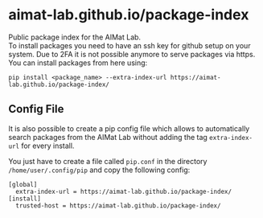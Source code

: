 # aimat-lab.github.io/package-index
Public package index for the AIMat Lab.  
To install packages you need to have an ssh key for github setup on your system. Due to 2FA it is not possible anymore to serve packages via https.  
You can install packages from here using:
```
pip install <package_name> --extra-index-url https://aimat-lab.github.io/package-index/
```


## Config File
It is also possible to create a pip config file which allows to automatically search packages from the AIMat Lab without 
adding the tag `extra-index-url` for every install.

You just have to create a file called `pip.conf` in the directory `/home/user/.config/pip` and copy the following
config:

```
[global]
  extra-index-url = https://aimat-lab.github.io/package-index/ 
[install]
  trusted-host = https://aimat-lab.github.io/package-index/
```

